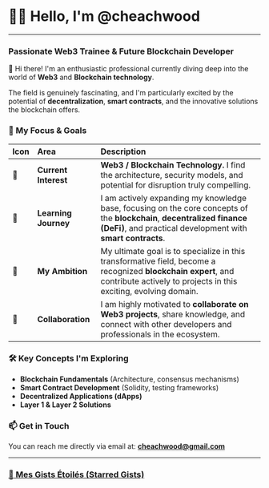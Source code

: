# 🧑‍💻 Hello, I'm @cheachwood

---

### Passionate Web3 Trainee & Future Blockchain Developer

👋 Hi there! I'm an enthusiastic professional currently diving deep into the world of **Web3** and **Blockchain technology**.

The field is genuinely fascinating, and I'm particularly excited by the potential of **decentralization**, **smart contracts**, and the innovative solutions the blockchain offers.

### 🔭 My Focus & Goals

| Icon | Area | Description |
| :--- | :--- | :--- |
| **👀** | **Current Interest** | **Web3 / Blockchain Technology.** I find the architecture, security models, and potential for disruption truly compelling. |
| **🌱** | **Learning Journey** | I am actively expanding my knowledge base, focusing on the core concepts of the **blockchain**, **decentralized finance (DeFi)**, and practical development with **smart contracts**. |
| **🎯** | **My Ambition** | My ultimate goal is to specialize in this transformative field, become a recognized **blockchain expert**, and contribute actively to projects in this exciting, evolving domain. |
| **💞️** | **Collaboration** | I am highly motivated to **collaborate on Web3 projects**, share knowledge, and connect with other developers and professionals in the ecosystem. |

### 🛠️ Key Concepts I'm Exploring

* **Blockchain Fundamentals** (Architecture, consensus mechanisms)
* **Smart Contract Development** (Solidity, testing frameworks)
* **Decentralized Applications (dApps)**
* **Layer 1 & Layer 2 Solutions**

### 📫 Get in Touch

You can reach me directly via email at: **[cheachwood@gmail.com](mailto:cheachwood@gmail.com)**

---

### [🔗 Mes Gists Étoilés (Starred Gists)](https://gist.github.com/cheachwood/starred)
